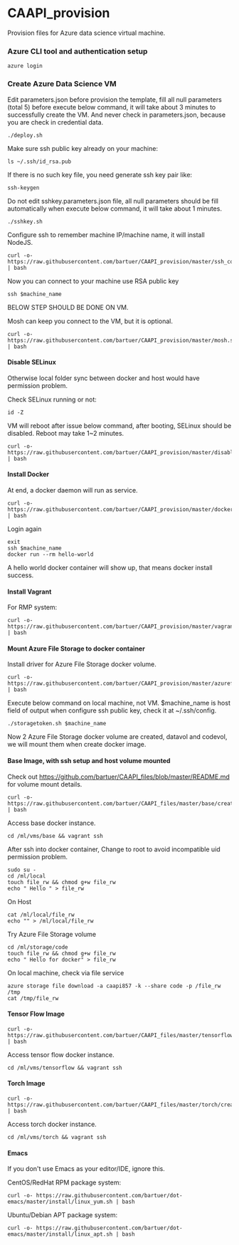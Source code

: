 # CAAPI_provision

Provision files for Azure data science virtual machine. 

### Azure CLI tool and authentication setup

```shell
azure login
```
### Create Azure Data Science VM
Edit parameters.json before provision the template, fill all null 
parameters (total 5) before execute below command, it will take about 3 minutes
to successfully create the VM. And never check in parameters.json,
because you are check in credential data.

```shell
./deploy.sh
```
Make sure ssh public key already on your machine:
```shell
ls ~/.ssh/id_rsa.pub
```
If there is no such key file, you need generate ssh key pair like:
```shell
ssh-keygen
```
Do not edit sshkey.parameters.json file, all null parameters should be
fill automatically when execute below command, it will take about 1 minutes.
```shell
./sshkey.sh
```
Configure ssh to remember machine IP/machine name, it will install NodeJS.
```shell
curl -o- https://raw.githubusercontent.com/bartuer/CAAPI_provision/master/ssh_config.sh | bash
```
Now you can connect to your machine use RSA public key
```shell
ssh $machine_name
```
BELOW STEP SHOULD BE DONE ON VM.

Mosh can keep you connect to the VM, but it is optional.
```shell
curl -o- https://raw.githubusercontent.com/bartuer/CAAPI_provision/master/mosh.sh | bash
```

#### Disable SELinux
Otherwise local folder sync between docker and host would have
permission problem.

Check SELinux running or not:
```shell
id -Z
```

VM will reboot after issue below command, after booting, SELinux should be
disabled. Reboot may take 1~2 minutes.
```shell
curl -o- https://raw.githubusercontent.com/bartuer/CAAPI_provision/master/disable_selinux.sh | bash
```

#### Install Docker

At end, a docker daemon will run as service.

```shell
curl -o- https://raw.githubusercontent.com/bartuer/CAAPI_provision/master/docker.sh | bash
```

Login again
```shell
exit
ssh $machine_name
docker run --rm hello-world
```
A hello world docker container will show up, that means docker install success.

#### Install Vagrant

For RMP system:

```shell
curl -o- https://raw.githubusercontent.com/bartuer/CAAPI_provision/master/vagrant.yum.sh | bash
```
#### Mount Azure File Storage to docker container

Install driver for Azure File Storage docker volume.
```shell
curl -o- https://raw.githubusercontent.com/bartuer/CAAPI_provision/master/azurefile.sh | bash
```

Execute below command on local machine, not VM. $machine_name is host
field of output when configure ssh public key, check it at
~/.ssh/config.

```shell
./storagetoken.sh $machine_name
```

Now 2 Azure File Storage docker volume are created, datavol and
codevol, we will mount them when create docker image.

#### Base Image, with ssh setup and host volume mounted 

Check out https://github.com/bartuer/CAAPI_files/blob/master/README.md
for volume mount details.

```shell
curl -o- https://raw.githubusercontent.com/bartuer/CAAPI_files/master/base/create.sh | bash
```

Access base docker instance.
```shell
cd /ml/vms/base && vagrant ssh
```

After ssh into docker container, Change to root to avoid incompatible
uid permission problem.

```shell
sudo su -
cd /ml/local
touch file_rw && chmod g+w file_rw
echo " Hello " > file_rw
```

On Host
```shell
cat /ml/local/file_rw
echo "" > /ml/local/file_rw
```

Try Azure File Storage volume
```shell
cd /ml/storage/code
touch file_rw && chmod g+w file_rw
echo " Hello for docker" > file_rw
```

On local machine, check via file service
```shell
azure storage file download -a caapi857 -k --share code -p /file_rw /tmp 
cat /tmp/file_rw
```

#### Tensor Flow Image

```shell
curl -o- https://raw.githubusercontent.com/bartuer/CAAPI_files/master/tensorflow/create.sh | bash
```

Access tensor flow docker instance.

```shell
cd /ml/vms/tensorflow && vagrant ssh
```

#### Torch Image

```shell
curl -o- https://raw.githubusercontent.com/bartuer/CAAPI_files/master/torch/create.sh | bash
```
Access torch docker instance.

```shell
cd /ml/vms/torch && vagrant ssh
```

#### Emacs
If you don't use Emacs as your editor/IDE, ignore this.

CentOS/RedHat RPM package system:
```shell
curl -o- https://raw.githubusercontent.com/bartuer/dot-emacs/master/install/linux_yum.sh | bash
```

Ubuntu/Debian APT package system:
```shell
curl -o- https://raw.githubusercontent.com/bartuer/dot-emacs/master/install/linux_apt.sh | bash
```
